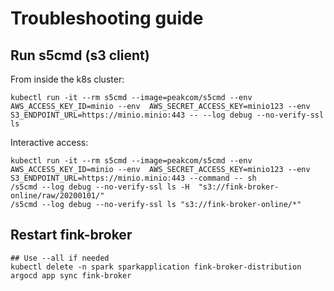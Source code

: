 # Troubleshooting guide


## Run s5cmd (s3 client)

From inside the k8s cluster:

```shell
kubectl run -it --rm s5cmd --image=peakcom/s5cmd --env AWS_ACCESS_KEY_ID=minio --env  AWS_SECRET_ACCESS_KEY=minio123 --env S3_ENDPOINT_URL=https://minio.minio:443 -- --log debug --no-verify-ssl ls
```

Interactive access:
```shell
kubectl run -it --rm s5cmd --image=peakcom/s5cmd --env AWS_ACCESS_KEY_ID=minio --env  AWS_SECRET_ACCESS_KEY=minio123 --env S3_ENDPOINT_URL=https://minio.minio:443 --command -- sh
/s5cmd --log debug --no-verify-ssl ls -H  "s3://fink-broker-online/raw/20200101/"
/s5cmd --log debug --no-verify-ssl ls "s3://fink-broker-online/*"
```

## Restart fink-broker

```shell
## Use --all if needed
kubectl delete -n spark sparkapplication fink-broker-distribution
argocd app sync fink-broker
```